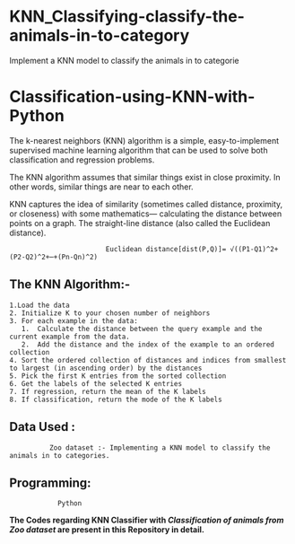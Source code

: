# KNN_Classifying-classify-the-animals-in-to-category

Implement a KNN model to classify the animals in to categorie

# Classification-using-KNN-with-Python

   The k-nearest neighbors (KNN) algorithm is a simple, easy-to-implement supervised machine learning algorithm that can be used to solve both classification and regression problems.
   
   The KNN algorithm assumes that similar things exist in close proximity. In other words, similar things are near to each other.

   KNN captures the idea of similarity (sometimes called distance, proximity, or closeness) with some mathematics— calculating the distance between points on a graph. The straight-line distance (also called the Euclidean distance).
   
                            Euclidean distance[dist(P,Q)]= √((P1-Q1)^2+(P2-Q2)^2+⋯+(Pn-Qn)^2)
			    
## The KNN Algorithm:-
	
    1.Load the data
    2. Initialize K to your chosen number of neighbors
    3. For each example in the data:
	   1.  Calculate the distance between the query example and the current example from the data.
	   2.  Add the distance and the index of the example to an ordered collection
    4. Sort the ordered collection of distances and indices from smallest to largest (in ascending order) by the distances
    5. Pick the first K entries from the sorted collection
    6. Get the labels of the selected K entries
    7. If regression, return the mean of the K labels
    8. If classification, return the mode of the K labels


## Data Used :

	          Zoo dataset :- Implementing a KNN model to classify the animals in to categories.
           
## Programming:

                Python


**The Codes regarding KNN Classifier with *Classification of animals from Zoo dataset*  are present in this Repository in detail.**
